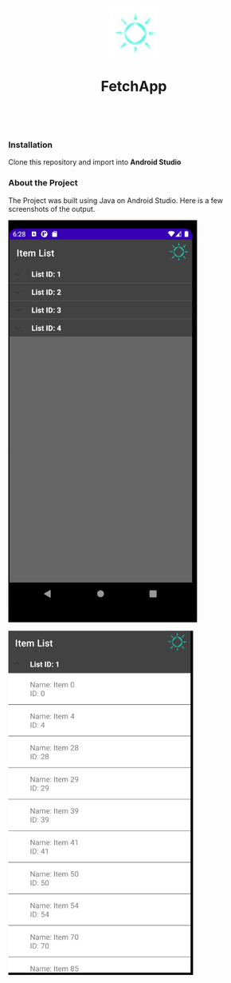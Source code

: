 <br />
<p align="center">
  <a href="https://github.com/TinsaeK/FetchApp">
    <img src="ic_action_name.png" alt="Logo" width="100" height="100">
  </a>

  <h1 align="center">FetchApp</h1>

  <p align="center">
    <br />
  </p>
</p>
 <br>
 <h3>Installation</h3>
  Clone this repository and import into <b>Android Studio</b>
  </br>
<h3>About the Project</h3>
The Project was built using Java on Android Studio. Here is a few screenshots of the output.
<p float="left">
<img src="list1.png">
 <div></div>
<img src="list2.png">
</p>


